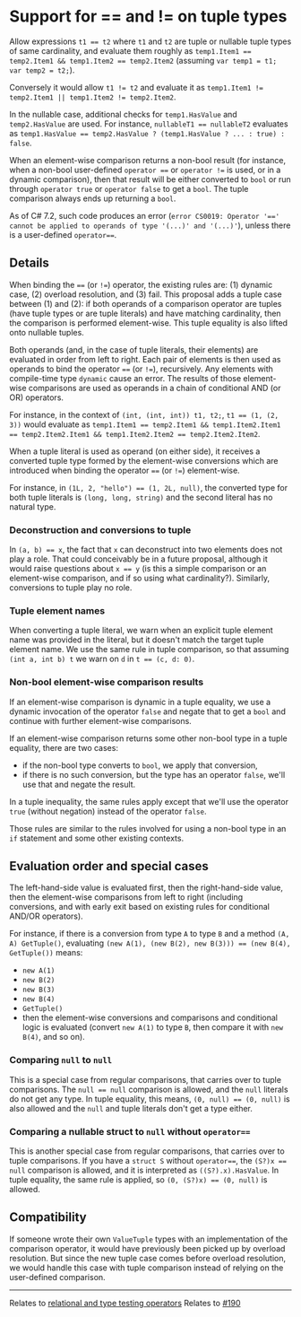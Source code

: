# Support for == and != on tuple types

Allow expressions `t1 == t2` where `t1` and `t2` are tuple or nullable tuple types of same cardinality, and evaluate them roughly as `temp1.Item1 == temp2.Item1 && temp1.Item2 == temp2.Item2` (assuming `var temp1 = t1; var temp2 = t2;`).

Conversely it would allow `t1 != t2` and evaluate it as `temp1.Item1 != temp2.Item1 || temp1.Item2 != temp2.Item2`.

In the nullable case, additional checks for `temp1.HasValue` and `temp2.HasValue` are used. For instance, `nullableT1 == nullableT2` evaluates as `temp1.HasValue == temp2.HasValue ? (temp1.HasValue ? ... : true) : false`.

When an element-wise comparison returns a non-bool result (for instance, when a non-bool user-defined `operator ==` or `operator !=` is used, or in a dynamic comparison), then that result will be either converted to `bool` or run through `operator true` or `operator false` to get a `bool`. The tuple comparison always ends up returning a `bool`.

As of C# 7.2, such code produces an error (`error CS0019: Operator '==' cannot be applied to operands of type '(...)' and '(...)'`), unless there is a user-defined `operator==`.

## Details

When binding the `==` (or `!=`) operator, the existing rules are: (1) dynamic case, (2) overload resolution, and (3) fail.
This proposal adds a tuple case between (1) and (2): if both operands of a comparison operator are tuples (have tuple types or are tuple literals) and have matching cardinality, then the comparison is performed element-wise. This tuple equality is also lifted onto nullable tuples.

Both operands (and, in the case of tuple literals, their elements) are evaluated in order from left to right. Each pair of elements is then used as operands to bind the operator `==` (or `!=`), recursively. Any elements with compile-time type `dynamic` cause an error. The results of those element-wise comparisons are used as operands in a chain of conditional AND (or OR) operators.

For instance, in the context of `(int, (int, int)) t1, t2;`, `t1 == (1, (2, 3))` would evaluate as `temp1.Item1 == temp2.Item1 && temp1.Item2.Item1 == temp2.Item2.Item1 && temp1.Item2.Item2 == temp2.Item2.Item2`.

When a tuple literal is used as operand (on either side), it receives a converted tuple type formed by the element-wise conversions which are introduced when binding the operator `==` (or `!=`) element-wise. 

For instance, in `(1L, 2, "hello") == (1, 2L, null)`, the converted type for both tuple literals is `(long, long, string)` and the second literal has no natural type.


### Deconstruction and conversions to tuple
In `(a, b) == x`, the fact that `x` can deconstruct into two elements does not play a role. That could conceivably be in a future proposal, although it would raise questions about `x == y` (is this a simple comparison or an element-wise comparison, and if so using what cardinality?).
Similarly, conversions to tuple play no role.

### Tuple element names

When converting a tuple literal, we warn when an explicit tuple element name was provided in the literal, but it doesn't match the target tuple element name.
We use the same rule in tuple comparison, so that assuming `(int a, int b) t` we warn on `d` in `t == (c, d: 0)`.

### Non-bool element-wise comparison results

If an element-wise comparison is dynamic in a tuple equality, we use a dynamic invocation of the operator `false` and negate that to get a `bool` and continue with further element-wise comparisons. 

If an element-wise comparison returns some other non-bool type in a tuple equality, there are two cases:
- if the non-bool type converts to `bool`, we apply that conversion,
- if there is no such conversion, but the type has an operator `false`, we'll use that and negate the result.

In a tuple inequality, the same rules apply except that we'll use the operator `true` (without negation) instead of the operator `false`.

Those rules are similar to the rules involved for using a non-bool type in an `if` statement and some other existing contexts.

## Evaluation order and special cases
The left-hand-side value is evaluated first, then the right-hand-side value, then the element-wise comparisons from left to right (including conversions, and with early exit based on existing rules for conditional AND/OR operators).

For instance, if there is a conversion from type `A` to type `B` and a method `(A, A) GetTuple()`, evaluating `(new A(1), (new B(2), new B(3))) == (new B(4), GetTuple())` means:
- `new A(1)`
- `new B(2)`
- `new B(3)`
- `new B(4)`
- `GetTuple()`
- then the element-wise conversions and comparisons and conditional logic is evaluated (convert `new A(1)` to type `B`, then compare it with `new B(4)`, and so on).

### Comparing `null` to `null`

This is a special case from regular comparisons, that carries over to tuple comparisons. The `null == null` comparison is allowed, and the `null` literals do not get any type.
In tuple equality, this means, `(0, null) == (0, null)` is also allowed and the `null` and tuple literals don't get a type either.

### Comparing a nullable struct to `null` without `operator==`

This is another special case from regular comparisons, that carries over to tuple comparisons.
If you have a `struct S` without `operator==`, the `(S?)x == null` comparison is allowed, and it is interpreted as `((S?).x).HasValue`.
In tuple equality, the same rule is applied, so `(0, (S?)x) == (0, null)` is allowed.

## Compatibility

If someone wrote their own `ValueTuple` types with  an implementation of the comparison operator, it would have previously been picked up by overload resolution. But since the new tuple case comes before overload resolution, we would handle this case with tuple comparison instead of relying on the user-defined comparison.

----

Relates to [relational and type testing operators](../../spec/expressions.md#relational-and-type-testing-operators)
Relates to [#190](https://github.com/dotnet/csharplang/issues/190)
